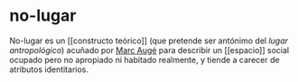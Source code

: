 # no-lugar
No-lugar es un [[constructo teórico]] (que pretende ser antónimo del *lugar antropológico*) acuñado por [Marc Augé](https://es.wikipedia.org/wiki/No-lugar) para describir un [[espacio]] social ocupado pero no apropiado ni habitado realmente, y tiende a carecer de atributos identitarios.
